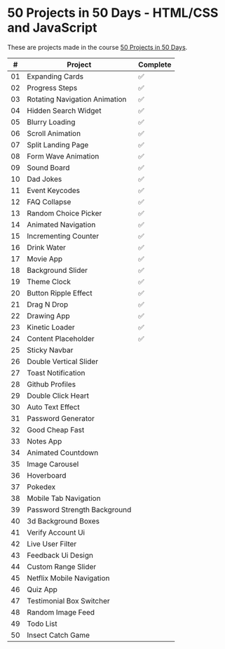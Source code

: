 # 50 Projects in 50 Days - HTML/CSS and JavaScript

These are projects made in the course [50 Projects in 50 Days](https://50projects50days.com).

|  #  | Project                               | Complete            |
| :-: | ------------------------------------- | ------------------- |
| 01  | Expanding Cards                       | ✅                  |
| 02  | Progress Steps                        | ✅                  |
| 03  | Rotating Navigation Animation         | ✅                  |
| 04  | Hidden Search Widget                  | ✅                  |
| 05  | Blurry Loading                        | ✅                  |
| 06  | Scroll Animation                      | ✅                  |
| 07  | Split Landing Page                    | ✅                  |
| 08  | Form Wave Animation                   | ✅                  |
| 09  | Sound Board                           | ✅                  |
| 10  | Dad Jokes                             | ✅                  |
| 11  | Event Keycodes                        | ✅                  |
| 12  | FAQ Collapse                          | ✅                  |
| 13  | Random Choice Picker                  | ✅                  |
| 14  | Animated Navigation                   | ✅                  |
| 15  | Incrementing Counter                  | ✅                  |
| 16  | Drink Water                           | ✅                  |
| 17  | Movie App                             | ✅                  |
| 18  | Background Slider                     | ✅                  |
| 19  | Theme Clock                           | ✅                  |
| 20  | Button Ripple Effect                  | ✅                  |
| 21  | Drag N Drop                           | ✅                  |
| 22  | Drawing App                           | ✅                  |
| 23  | Kinetic Loader                        | ✅                  |
| 24  | Content Placeholder                   | ✅                  |
| 25  | Sticky Navbar                         |                     |
| 26  | Double Vertical Slider                |                     |
| 27  | Toast Notification                    |                     |
| 28  | Github Profiles                       |                     |
| 29  | Double Click Heart                    |                     |
| 30  | Auto Text Effect                      |                     |
| 31  | Password Generator                    |                     |
| 32  | Good Cheap Fast                       |                     |
| 33  | Notes App                             |                     |
| 34  | Animated Countdown                    |                     |
| 35  | Image Carousel                        |                     |
| 36  | Hoverboard                            |                     |
| 37  | Pokedex                               |                     |
| 38  | Mobile Tab Navigation                 |                     |
| 39  | Password Strength Background          |                     |
| 40  | 3d Background Boxes                   |                     |
| 41  | Verify Account Ui                     |                     |
| 42  | Live User Filter                      |                     |
| 43  | Feedback Ui Design                    |                     |
| 44  | Custom Range Slider                   |                     |
| 45  | Netflix Mobile Navigation             |                     |
| 46  | Quiz App                              |                     |
| 47  | Testimonial Box Switcher              |                     |
| 48  | Random Image Feed                     |                     |
| 49  | Todo List                             |                     |
| 50  | Insect Catch Game                     |                     |
